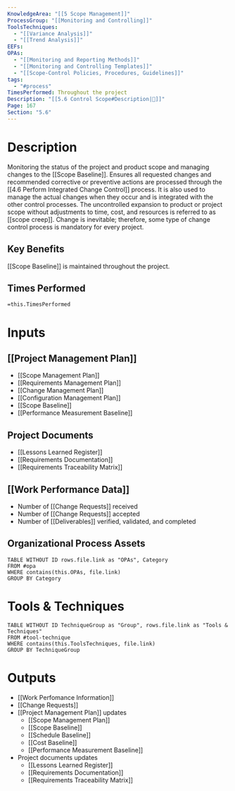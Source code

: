 ```yaml
---
KnowledgeArea: "[[5 Scope Management]]"
ProcessGroup: "[[Monitoring and Controlling]]"
ToolsTechniques:
  - "[[Variance Analysis]]"
  - "[[Trend Analysis]]"
EEFs: 
OPAs:
  - "[[Monitoring and Reporting Methods]]"
  - "[[Monitoring and Controlling Templates]]"
  - "[[Scope-Control Policies, Procedures, Guidelines]]"
tags:
  - "#process"
TimesPerformed: Throughout the project
Description: "[[5.6 Control Scope#Description|📝]]"
Page: 167
Section: "5.6"
---
```

# Description
Monitoring the status of the project and product scope and managing changes to the [[Scope Baseline]]. Ensures all requested changes and recommended corrective or preventive actions are processed through the [[4.6 Perform Integrated Change Control]] process. It is also used to manage the actual changes when they occur and is integrated with the other control processes. The uncontrolled expansion to product or project scope without adjustments to time, cost, and resources is referred to as [[scope creep]]. Change is inevitable; therefore, some type of change control process is mandatory for every project.
## Key Benefits
[[Scope Baseline]] is maintained throughout the project.
## Times Performed
`=this.TimesPerformed`
# Inputs
## [[Project Management Plan]]
- [[Scope Management Plan]]
- [[Requirements Management Plan]]
- [[Change Management Plan]]
- [[Configuration Management Plan]]
- [[Scope Baseline]]
- [[Performance Measurement Baseline]]
## Project Documents
- [[Lessons Learned Register]]
- [[Requirements Documentation]]
- [[Requirements Traceability Matrix]]
## [[Work Performance Data]]
- Number of [[Change Requests]] received
- Number of [[Change Requests]] accepted
- Number of [[Deliverables]] verified, validated, and completed
## Organizational Process Assets
```dataview
TABLE WITHOUT ID rows.file.link as "OPAs", Category
FROM #opa
WHERE contains(this.OPAs, file.link)
GROUP BY Category
```
# Tools & Techniques
```dataview
TABLE WITHOUT ID TechniqueGroup as "Group", rows.file.link as "Tools & Techniques"
FROM #tool-technique
WHERE contains(this.ToolsTechniques, file.link)
GROUP BY TechniqueGroup
```
# Outputs
- [[Work Perfomance Information]]
- [[Change Requests]]
- [[Project Management Plan]] updates
	- [[Scope Management Plan]]
	- [[Scope Baseline]]
	- [[Schedule Baseline]]
	- [[Cost Baseline]]
	- [[Performance Measurement Baseline]]
- Project documents updates
	- [[Lessons Learned Register]]
	- [[Requirements Documentation]]
	- [[Requirements Traceability Matrix]]
